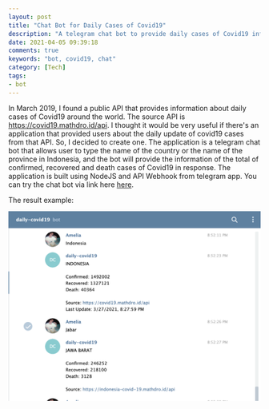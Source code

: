 ```yaml
---
layout: post
title: "Chat Bot for Daily Cases of Covid19"
description: "A telegram chat bot to provide daily cases of Covid19 information around the world, especially in Indonesia"
date: 2021-04-05 09:39:18
comments: true
keywords: "bot, covid19, chat"
category: [Tech]
tags:
- bot
---
```


In March 2019, I found a public API that provides information about daily cases of Covid19 around the world. The source API is <a href="https://covid19.mathdro.id/api" target="_top">https://covid19.mathdro.id/api</a>. I thought it would be very useful if there's an application that provided users about the daily update of covid19 cases from that API. So, I decided to create one. The application is a telegram chat bot that allows user to type the name of the country or the name of the province in Indonesia, and the bot will provide the information of the total of confirmed, recovered and death cases of Covid19 in response. The application is built using NodeJS and API Webhook from telegram app. You can try the chat bot via link here <a href="https://t.me/test_covid19news_bot" target="_top">here</a>. 

The result example:

![](../assets/img/ss-1-chatbot.png)
